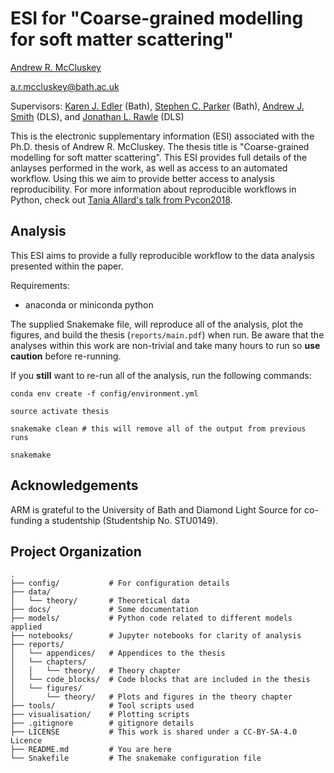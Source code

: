 # ESI for "Coarse-grained modelling for soft matter scattering"

[Andrew R. McCluskey](https://orcid.org/0000-0003-3381-5911)

[a.r.mccluskey@bath.ac.uk](mailto:a.r.mccluskey@bath.ac.uk)

Supervisors: [Karen J. Edler](https://orcid.org/0000-0001-5822-0127) (Bath), [Stephen C. Parker](https://orcid.org/0000-0003-3804-0975) (Bath), [Andrew J. Smith](https://orcid.org/0000-0003-3745-7082) (DLS), and [Jonathan L. Rawle](https://orcid.org/0000-0001-8767-4443) (DLS)

This is the electronic supplementary information (ESI) associated with the Ph.D. thesis of Andrew R. McCluskey.
The thesis title is "Coarse-grained modelling for soft matter scattering".
This ESI provides full details of the anlayses performed in the work, as well as access to an automated workflow.
Using this we aim to provide better access to analysis reproducibility.
For more information about reproducible workflows in Python, check out [Tania Allard's talk from Pycon2018](http://bitsandchips.me/Talks/PyCon.html#/title).

## Analysis

This ESI aims to provide a fully reproducible workflow to the data analysis presented within the paper.

Requirements:

- anaconda or miniconda python

The supplied Snakemake file, will reproduce all of the analysis, plot the figures, and build the thesis (`reports/main.pdf`) when run.
Be aware that the analyses within this work are non-trivial and take many hours to run so **use caution** before re-running.

If you **still** want to re-run all of the analysis, run the following commands:

```
conda env create -f config/environment.yml

source activate thesis

snakemake clean # this will remove all of the output from previous runs

snakemake
```

## Acknowledgements

ARM is grateful to the University of Bath and Diamond Light Source for co-funding a studentship (Studentship No. STU0149).

## Project Organization

    .
    ├── config/           # For configuration details
    ├── data/
    │   └── theory/       # Theoretical data
    ├── docs/             # Some documentation
    ├── models/           # Python code related to different models applied
    ├── notebooks/        # Jupyter notebooks for clarity of analysis
    ├── reports/        
    │   └── appendices/   # Appendices to the thesis
    │   └── chapters/     
    │   │   └── theory/   # Theory chapter
    │   └── code_blocks/  # Code blocks that are included in the thesis
    │   └── figures/      
    │       └── theory/   # Plots and figures in the theory chapter
    ├── tools/            # Tool scripts used
    ├── visualisation/    # Plotting scripts
    ├── .gitignore        # gitignore details
    ├── LICENSE           # This work is shared under a CC-BY-SA-4.0 Licence
    ├── README.md         # You are here
    └── Snakefile         # The snakemake configuration file
